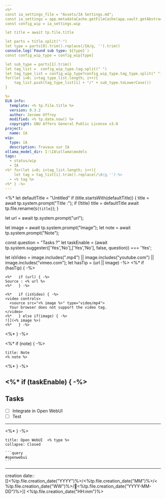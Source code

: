 ```yaml
---
<%*
const ia_settings_file = "Assets/IA Settings.md";
const ia_settings = app.metadataCache.getFileCache(app.vault.getAbstractFileByPath(ia_settings_file)).frontmatter;
const config_wip = ia_settings.wip

let title = await tp.file.title

let parts = title.split("-")
let type = parts[0].trim().replace(/IA/g, '').trim()
console.log(`Found sub type: ${type}`)
const config_wip_type = config_wip[type]

let sub_type = parts[1].trim()
let tag_list =  config_wip_type.tag.split(" ")
let tag_type_list = config_wip_type?config_wip_type.tag_type.split(" "):[]
for(let i=0; i<tag_type_list.length; i++){
	tag_list.push(tag_type_list[i] + "/" + sub_type.toLowerCase())
}

%>
ELN info:
  template: <% tp.file.title %>
  version: 0.3.2
  author: Jerome Offroy
  modified: <% tp.date.now() %>
  copyright: GNU Affero General Public License v3.0
project:
  name: IA
wip:
  type: IA
  description: Travaux sur IA
ollama_model_dir: I:\IA\ollama\models
tags:
  - status/wip
  - IA
<%* for(let i=0; i<tag_list.length; i++){ 
    let tag = tag_list[i].trim().replace(/\#/g,'')-%>
  - <% tag %>
<%* } -%>
---
```

<%*
let defaultTitle = "Untitled"
if (title.startsWith(defaultTitle)) {
  title = await tp.system.prompt("Title :");
  if (!title) title = defaultTitle
  await tp.file.rename(`${title}`);
}

let url = await tp.system.prompt("url");

let image = await tp.system.prompt("Image");
let note = await tp.system.prompt("Note");

const question = "Tasks ?"
let taskEnable = (await tp.system.suggester(['Yes','No'],['Yes','No'], false, question)) === 'Yes';

let isVideo = image.includes(".mp4") || image.includes("youtube.com") || image.includes("vimeo.com");
let hasTip = (url || image)
-%>
<%* if (hasTip) { -%>
````ad-tip
<%*   if (url) { -%>
Source : <% url %>
<%*   } -%>

<%*   if (isVideo) { -%>
<video controls>
  <source src="<% image %>" type="video/mp4">
  Your browser does not support the video tag.
</video>
<%*   } else if(image) { -%>
![](<% image %>)
<%*   } -%>
````
<%* } -%>

<%* if (note) { -%>
````ad-note
title: Note
<% note %>

````
<%* } -%>

<%* if (taskEnable) { -%>
---
## Tasks
- [ ] Integrate in Open WebUI 
- [ ] Test
---
<%* } -%>


````ad-tip
title: Open WebUI  <% type %>
collapse: Closed

```query
#openwebui 
```
````

---
creation date:: [[<%tp.file.creation_date("YYYY")%>/<%tp.file.creation_date("MM")%>/<%tp.file.creation_date("WW")%>/📒<%tp.file.creation_date("YYYY-MM-DD")%>]]  <%tp.file.creation_date("HH:mm")%>




